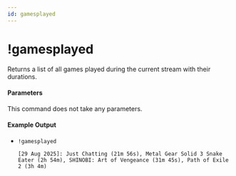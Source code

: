 ```yaml
---
id: gamesplayed
---
```


# !gamesplayed

Returns a list of all games played during the current stream with their durations.

#### Parameters

This command does not take any parameters.

#### Example Output

* `!gamesplayed`

    ```
    [29 Aug 2025]: Just Chatting (21m 56s), Metal Gear Solid 3 Snake Eater (2h 54m), SHINOBI: Art of Vengeance (31m 45s), Path of Exile 2 (3h 4m)
    ```
